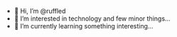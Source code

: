- 👋 Hi, I’m @ruffled
- 👀 I’m interested in technology and few minor things...
- 🌱 I’m currently learning something interesting...
